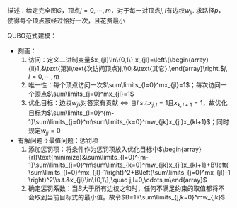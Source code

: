 描述：给定完全图$G$，顶点$j=0,\cdots,m$，对于每一对顶点$j,l$有边权$w_{jl}$. 求路径$p$，使得每个顶点被经过恰好一次，且花费最小

QUBO范式建模：

+ 刻画：
	1. 访问：定义二进制变量$x_{jl}\in\{0,1\},x_{jl}=\left\{\begin{array}{ll}1,&\text{第}l\text{次访问顶点}j,\\0,&\text{其它}.\end{array}\right.$$j,l=0,\cdots,m$
	2. 唯一性：每个顶点访问一次$\sum\limits_{l=0}^mx_{jl}=1$；每次访问一个顶点$\sum\limits_{j=0}^mx_{jl}=1$
	3. 优化目标：边权$w_{jk}$对答案有贡献$\Leftrightarrow\exists l\ s.t. x_{j,l}=1\text{且}x_{k,l+1}=1$，故优化目标为$\sum\limits_{l=0}^{m-1}\sum\limits_{j=0}^m\sum\limits_{k=0}^mw_{jk}x_{jl}x_{kl+1}$；同时规定$w_{jj}=0$
+ 有解问题$\to$最值问题：惩罚项
	1. 添加惩罚项：将条件作为惩罚项放入优化目标中$\begin{array}{rl}\text{minimize}&\sum\limits_{l=0}^{m-1}\sum\limits_{j=0}^m\sum\limits_{k=0}^mw_{jk}x_{jl}x_{kl+1}+B\left(\sum\limits_{l=0}^mx_{jl}-1\right)^2+B\left(\sum\limits_{j=0}^mx_{jl}-1\right)^2\\s.t.&x_{jl}\in\{0,1\},\quad j,l=0,\cdots,m\end{array}$
	2. 确定惩罚系数：当$B$大于所有边权之和时，任何不满足约束的取值都将不会取到当前目标式的最小值。故令$B=1+\sum\limits_{j,k=0}^mw_{jk}$
